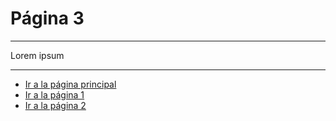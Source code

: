 # Página 3
***

Lorem ipsum

***

* [Ir a la página principal](../index.md "Página Inicio")
* [Ir a la página 1](./page-1.md "Página 1")
* [Ir a la página 2](./page-2.md "Página 2")

